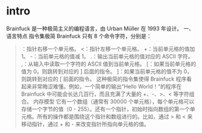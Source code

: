 # intro
Brainfuck 是一种极简主义的编程语言，由 Urban Müller 在 1993 年设计。
一、语言特点
指令集极简
Brainfuck 只有 8 个命令字符，分别是：
>：指针右移一个单元格。
<：指针左移一个单元格。
+：当前单元格的值加 1。
-：当前单元格的值减 1。
.：输出当前单元格的值对应的 ASCII 字符。
,：从输入中读取一个字符的 ASCII 值到当前单元格。
[：如果当前单元格的值为 0，则跳转到对应的 ] 后面的指令。
]：如果当前单元格的值不为 0，则跳转到对应的 [ 前面的指令。
这种极简的指令集使得 Brainfuck 程序看起来非常晦涩难懂。例如，一个简单的输出“Hello World！”的程序在 Brainfuck 中可能会长达几百行，而且充满了大量的 +、-、>、< 等字符组合。
内存模型
它有一个数组（通常有 30000 个单元格），每个单元格可以存储一个字节的值（0 - 255）。还有一个指针，初始时指向数组的第一个单元格。所有的操作都是围绕这个指针和数组进行的。比如，通过 > 和 < 来移动指针，通过 + 和 - 来改变指针所指向单元格的值。
